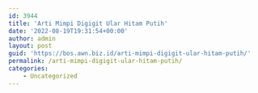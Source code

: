 ```yaml
---
id: 3944
title: 'Arti Mimpi Digigit Ular Hitam Putih'
date: '2022-08-19T19:31:54+00:00'
author: admin
layout: post
guid: 'https://bos.awn.biz.id/arti-mimpi-digigit-ular-hitam-putih/'
permalink: /arti-mimpi-digigit-ular-hitam-putih/
categories:
    - Uncategorized
---
```


